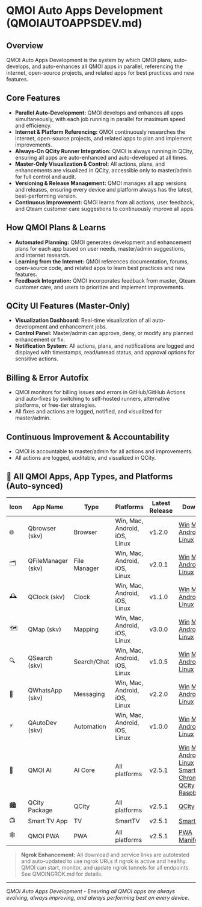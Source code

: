 # QMOI Auto Apps Development (QMOIAUTOAPPSDEV.md)

## Overview
QMOI Auto Apps Development is the system by which QMOI plans, auto-develops, and auto-enhances all QMOI apps in parallel, referencing the internet, open-source projects, and related apps for best practices and new features.

## Core Features
- **Parallel Auto-Development:** QMOI develops and enhances all apps simultaneously, with each job running in parallel for maximum speed and efficiency.
- **Internet & Platform Referencing:** QMOI continuously researches the internet, open-source projects, and related apps to plan and implement improvements.
- **Always-On QCity Runner Integration:** QMOI is always running in QCity, ensuring all apps are auto-enhanced and auto-developed at all times.
- **Master-Only Visualization & Control:** All actions, plans, and enhancements are visualized in QCity, accessible only to master/admin for full control and audit.
- **Versioning & Release Management:** QMOI manages all app versions and releases, ensuring every device and platform always has the latest, best-performing version.
- **Continuous Improvement:** QMOI learns from all actions, user feedback, and Qteam customer care suggestions to continuously improve all apps.

## How QMOI Plans & Learns
- **Automated Planning:** QMOI generates development and enhancement plans for each app based on user needs, master/admin suggestions, and internet research.
- **Learning from the Internet:** QMOI references documentation, forums, open-source code, and related apps to learn best practices and new features.
- **Feedback Integration:** QMOI incorporates feedback from master, Qteam customer care, and users to prioritize and implement improvements.

## QCity UI Features (Master-Only)
- **Visualization Dashboard:** Real-time visualization of all auto-development and enhancement jobs.
- **Control Panel:** Master/admin can approve, deny, or modify any planned enhancement or fix.
- **Notification System:** All actions, plans, and notifications are logged and displayed with timestamps, read/unread status, and approval options for sensitive actions.

## Billing & Error Autofix
- QMOI monitors for billing issues and errors in GitHub/GitHub Actions and auto-fixes by switching to self-hosted runners, alternative platforms, or free-tier strategies.
- All fixes and actions are logged, notified, and visualized for master/admin.

## Continuous Improvement & Accountability
- QMOI is accountable to master/admin for all actions and improvements.
- All actions are logged, auditable, and visualized in QCity.

## 📱 All QMOI Apps, App Types, and Platforms (Auto-synced)

| Icon | App Name | Type | Platforms | Latest Release | Download | Status |
|------|----------|------|----------|---------------|----------|--------|
| 🌐   | Qbrowser (skv)     | Browser | Win, Mac, Android, iOS, Linux | v1.2.0 | [Win](https://downloads.qmoi.app/qbrowser/windows.exe) [Mac](https://downloads.qmoi.app/qbrowser/mac.dmg) [Android](https://downloads.qmoi.app/qbrowser/android.apk) [iOS](https://downloads.qmoi.app/qbrowser/ios.ipa) [Linux](https://downloads.qmoi.app/qbrowser/linux.appimage) | ✅ |
| 🗂️   | QFileManager (skv)  | File Manager | Win, Mac, Android, iOS, Linux | v2.0.1 | [Win](https://downloads.qmoi.app/qfilemanager/windows.exe) [Mac](https://downloads.qmoi.app/qfilemanager/mac.dmg) [Android](https://downloads.qmoi.app/qfilemanager/android.apk) [iOS](https://downloads.qmoi.app/qfilemanager/ios.ipa) [Linux](https://downloads.qmoi.app/qfilemanager/linux.appimage) | ✅ |
| 🕰️   | QClock (skv)        | Clock | Win, Mac, Android, iOS, Linux | v1.1.0 | [Win](https://downloads.qmoi.app/qclock/windows.exe) [Mac](https://downloads.qmoi.app/qclock/mac.dmg) [Android](https://downloads.qmoi.app/qclock/android.apk) [iOS](https://downloads.qmoi.app/qclock/ios.ipa) [Linux](https://downloads.qmoi.app/qclock/linux.appimage) | ✅ |
| 🗺️   | QMap (skv)          | Mapping | Win, Mac, Android, iOS, Linux | v3.0.0 | [Win](https://downloads.qmoi.app/qmap/windows.exe) [Mac](https://downloads.qmoi.app/qmap/mac.dmg) [Android](https://downloads.qmoi.app/qmap/android.apk) [iOS](https://downloads.qmoi.app/qmap/ios.ipa) [Linux](https://downloads.qmoi.app/qmap/linux.appimage) | ✅ |
| 🔍   | QSearch (skv)       | Search/Chat | Win, Mac, Android, iOS, Linux | v1.0.5 | [Win](https://downloads.qmoi.app/qsearch/windows.exe) [Mac](https://downloads.qmoi.app/qsearch/mac.dmg) [Android](https://downloads.qmoi.app/qsearch/android.apk) [iOS](https://downloads.qmoi.app/qsearch/ios.ipa) [Linux](https://downloads.qmoi.app/qsearch/linux.appimage) | ✅ |
| 💬   | QWhatsApp (skv)     | Messaging | Win, Mac, Android, iOS, Linux | v2.2.0 | [Win](https://downloads.qmoi.app/qwhatsapp/windows.exe) [Mac](https://downloads.qmoi.app/qwhatsapp/mac.dmg) [Android](https://downloads.qmoi.app/qwhatsapp/android.apk) [iOS](https://downloads.qmoi.app/qwhatsapp/ios.ipa) [Linux](https://downloads.qmoi.app/qwhatsapp/linux.appimage) | ✅ |
| ⚡   | QAutoDev (skv)      | Automation | Win, Mac, Android, iOS, Linux | v1.0.0 | [Win](https://downloads.qmoi.app/qautodev/windows.exe) [Mac](https://downloads.qmoi.app/qautodev/mac.dmg) [Android](https://downloads.qmoi.app/qautodev/android.apk) [iOS](https://downloads.qmoi.app/qautodev/ios.ipa) [Linux](https://downloads.qmoi.app/qautodev/linux.appimage) | ✅ |
| 🤖   | QMOI AI             | AI Core | All platforms | v2.5.1 | [Win](Qmoi_apps/windows/qmoi_ai.exe) [Mac](Qmoi_apps/mac/qmoi_ai.dmg) [Android](Qmoi_apps/android/qmoi_ai.apk) [iOS](Qmoi_apps/ios/qmoi_ai.ipa) [Linux](Qmoi_apps/linux/qmoi_ai.AppImage) [SmartTV](Qmoi_apps/smarttv/qmoi_ai.apk) [Chromebook](Qmoi_apps/chromebook/qmoi_ai.deb) [QCity](Qmoi_apps/qcity/qmoi_ai.zip) [RaspberryPi](Qmoi_apps/raspberrypi/qmoi_ai.img) | ✅ |
| 🏙️   | QCity Package       | QCity | All platforms | v2.5.1 | [QCity](Qmoi_apps/qcity/qmoi_ai.zip) | ✅ |
| 📺   | Smart TV App        | TV | SmartTV | v2.5.1 | [SmartTV](Qmoi_apps/smarttv/qmoi_ai.apk) | ✅ |
| 🕸️   | QMOI PWA            | PWA | All platforms | v2.5.1 | [PWA](pwa_apps/qmoi-ai-pwa.zip) [Manifest](pwa_apps/qmoi-ai-pwa.webmanifest) | ✅ |

> **Ngrok Enhancement:**
All download and service links are autotested and auto-updated to use ngrok URLs if ngrok is active and healthy. QMOI can start, monitor, and update ngrok tunnels for all endpoints. See QMOINGROK.md for details.

---
*QMOI Auto Apps Development - Ensuring all QMOI apps are always evolving, always improving, and always performing best on every device.*